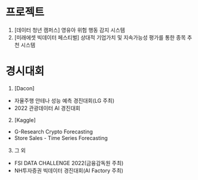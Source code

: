 # 프로젝트
1. [데이터 청년 캠퍼스] 영유아 위험 행동 감지 시스템
2. [미래에셋 빅데이터 페스티벌] 상대적 기업가치 및 지속가능성 평가를 통한 종목 추천 시스템

# 경시대회
1. [Dacon]
- 자율주행 안테나 성능 예측 경진대회(LG 주최)
- 2022 관광데이터 AI 경진대회
2. [Kaggle]
- G-Research Crypto Forecasting
- Store Sales - Time Series Forecasting
3. 그 외
- FSI DATA CHALLENGE 2022(금융감독원 주최)
- NH투자증권 빅데이터 경진대회(AI Factory 주최)
